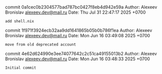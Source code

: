 commit 0a1cec0b2304577bad787bc0427f8eb4d942e59a
Author: Alexeev Bronislav <alexeev.dev@mail.ru>
Date:   Thu Jul 31 22:47:17 2025 +0700

    add shell.nix

commit 1f971f3924ecb32aa9dd1641865b05b0b786f1ea
Author: Alexeev Bronislav <alexeev.dev@mail.ru>
Date:   Mon Jun 16 03:49:08 2025 +0700

    move from old deprecated account

commit 4e62d624990e3ee74077642c2c51ca49155013b2
Author: Alexeev Bronislav <alexeev.dev@mail.ru>
Date:   Mon Jun 16 03:48:33 2025 +0700

    Initial commit
